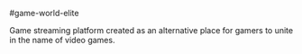 #game-world-elite

Game streaming platform created as an alternative place for gamers to unite in the name of video games.
